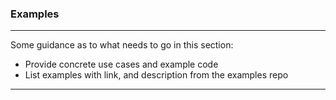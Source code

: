 <!--
title: Examples
menuText: Examples
menuOrder: 14
description: Some examples of serverless services and apps.
layout: Doc
-->

### Examples

***
Some guidance as to what needs to go in this section:

* Provide concrete use cases and example code
* List examples with link, and description from the examples repo

***